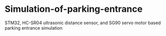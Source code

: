 # Simulation-of-parking-entrance
STM32, HC-SR04 ultrasonic distance sensor, and SG90 servo motor based parking entrance simulation
